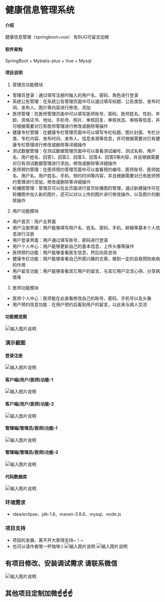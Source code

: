 # 健康信息管理系统

#### 介绍
健康信息管理（springboot+vue）
有BUG可留言加微

#### 软件架构
SpringBoot + Mybatis-plus + Vue + Mysql


#### 项目说明

1.  管理员功能模块
- 管理员登录：通过填写注册时输入的用户名、密码、角色进行登录
- 系统公告管理：在系统公告管理页面中可以通过填写标题、公告类型、发布时间、发布人、图片等内容进行修改、添加
- 医师管理：在医师管理页面中可以填写医师账号、密码、医师姓名、性别、年龄、资格证书、地址、手机号、照片、审核回复、审核状态、审核等信息，并可根据需要对已有医师管理进行修改或删除等操作
- 健康专栏管理：在健康专栏管理页面中可以填写专栏标题、图片封面、专栏分类、专栏内容、发布时间、发布人、信息来源等信息，并可根据需要对已有健康专栏管理进行修改或删除等详细操作
- 测试数据管理：在测试数据管理页面中可以查看测试编号、测试名称、用户名、用户姓名、回答1、回答2、回答3、回答4、回答5等内容，并且根据需要对已有测试数据管理进行添加，修改或删除等详细操作
- 医师预约管理：在医师预约管理页面中可以查看预约编号、医师账号、医师姓名、用户名、用户姓名、手机、预约时间等内容，并且根据需要对已有医师预约管理进行添加，修改或删除等详细操作
- 轮播图管理：管理员可以在此页面进行首页轮播图的管理，通过新建操作可在轮播图中加入新的图片，还可以对以上传的图片进行修改操作，以及图片的删除操作
2.  用户功能模块
- 用户首页：用户主界面
- 用户注册界面：用户能够填写用户名、姓名、密码、手机、邮箱等基本个人信息进行注册
- 用户登录界面：用户通过填写账号、密码进行登录
- 用户个人中心：用户能够更新自己的基本信息，上传头像等操作
- 医师预约功能：用户能够查看医生信息，然后向其咨询
- 健康专栏功能：用户能够查看自己所感兴趣的文章，做到一定的自我预防疾病的作用
- 用户留言功能：用户能够查看其它用户的留言，与其它用户交流心得，分享病情等
3.  医师功能模块
- 医师个人中心：医师能在此查看修改自己的账号、密码、手机号以及头像
- 用户预约信息功能：在用户预约后看到用户的留言，以此来与病人交流

#### 功能概览图
![输入图片说明](photo/%E5%8A%9F%E8%83%BD%E6%B5%81%E7%A8%8B%E5%9B%BE.gif)

### 演示截图
#### 登录注册
![输入图片说明](photo/%E7%99%BB%E5%BD%95%E6%B3%A8%E5%86%8C.gif)

#### 客户端(用户/医师)功能-1
![输入图片说明](photo/%E5%AE%A2%E6%88%B7%E7%AB%AF%E5%8A%9F%E8%83%BD1.gif)

#### 客户端(用户/医师)功能-2
![输入图片说明](photo/%E5%AE%A2%E6%88%B7%E7%AB%AF%E5%8A%9F%E8%83%BD2.gif)

#### 管理端(管理员/医师)功能-1
![输入图片说明](photo/%E7%AE%A1%E7%90%86%E7%AB%AF%E5%8A%9F%E8%83%BD1.gif)

#### 管理端(管理员/医师)功能-2
![输入图片说明](photo/%E7%AE%A1%E7%90%86%E7%AB%AF%E5%8A%9F%E8%83%BD2.gif)

#### 代码数据库
![输入图片说明](photo/%E4%BB%A3%E7%A0%81%E6%95%B0%E6%8D%AE%E5%BA%93.gif)

### 环境需求
- idea/eclipse、jdk-1.8、maven-3.8.6、mysql、node.js

### 项目支持
- 项目的发展，离不开大家得支持~！~
- 也可以请作者喝一杯咖啡:)
![输入图片说明](photo/0-%E5%BE%AE%E4%BF%A1_2.png)
![输入图片说明](photo/0-%E6%94%AF%E4%BB%98%E5%AE%9D_2.png)

## 有项目修改、安装调试需求 请联系微信
![输入图片说明](photo/0-WeChat.png)

## 其他项目定制加微☝☝☝







